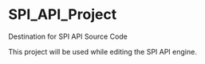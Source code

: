 # SPI_API_Project
Destination for SPI API Source Code

This project will be used while editing the SPI API engine.
